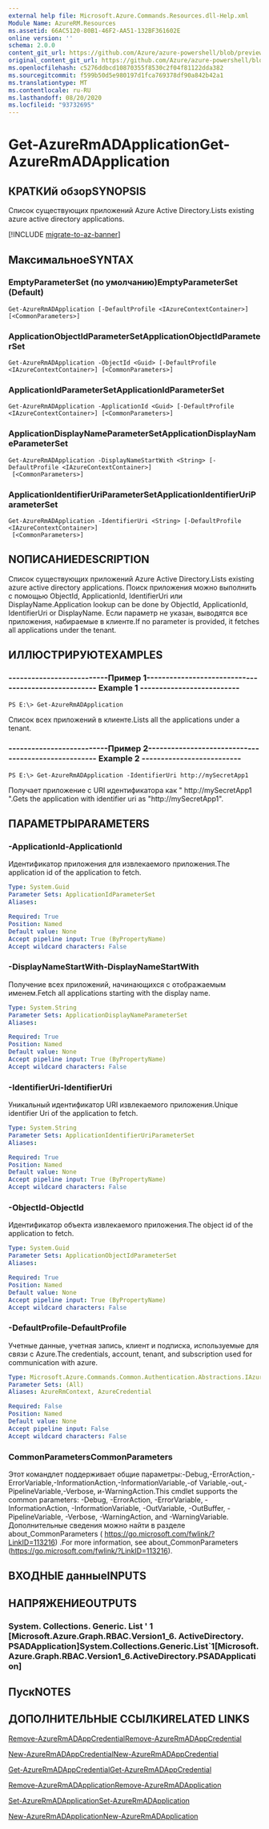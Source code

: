 ```yaml
---
external help file: Microsoft.Azure.Commands.Resources.dll-Help.xml
Module Name: AzureRM.Resources
ms.assetid: 66AC5120-80B1-46F2-AA51-132BF361602E
online version: ''
schema: 2.0.0
content_git_url: https://github.com/Azure/azure-powershell/blob/preview/src/ResourceManager/Resources/Commands.Resources/help/Get-AzureRmADApplication.md
original_content_git_url: https://github.com/Azure/azure-powershell/blob/preview/src/ResourceManager/Resources/Commands.Resources/help/Get-AzureRmADApplication.md
ms.openlocfilehash: c5276ddbcd10870355f8530c2f04f81122dda382
ms.sourcegitcommit: f599b50d5e980197d1fca769378df90a842b42a1
ms.translationtype: MT
ms.contentlocale: ru-RU
ms.lasthandoff: 08/20/2020
ms.locfileid: "93732695"
---
```

# <span data-ttu-id="bf448-101">Get-AzureRmADApplication</span><span class="sxs-lookup"><span data-stu-id="bf448-101">Get-AzureRmADApplication</span></span>

## <span data-ttu-id="bf448-102">КРАТКИй обзор</span><span class="sxs-lookup"><span data-stu-id="bf448-102">SYNOPSIS</span></span>
<span data-ttu-id="bf448-103">Список существующих приложений Azure Active Directory.</span><span class="sxs-lookup"><span data-stu-id="bf448-103">Lists existing azure active directory applications.</span></span>

[!INCLUDE [migrate-to-az-banner](../../includes/migrate-to-az-banner.md)]

## <span data-ttu-id="bf448-104">Максимальное</span><span class="sxs-lookup"><span data-stu-id="bf448-104">SYNTAX</span></span>

### <span data-ttu-id="bf448-105">EmptyParameterSet (по умолчанию)</span><span class="sxs-lookup"><span data-stu-id="bf448-105">EmptyParameterSet (Default)</span></span>
```
Get-AzureRmADApplication [-DefaultProfile <IAzureContextContainer>] [<CommonParameters>]
```

### <span data-ttu-id="bf448-106">ApplicationObjectIdParameterSet</span><span class="sxs-lookup"><span data-stu-id="bf448-106">ApplicationObjectIdParameterSet</span></span>
```
Get-AzureRmADApplication -ObjectId <Guid> [-DefaultProfile <IAzureContextContainer>] [<CommonParameters>]
```

### <span data-ttu-id="bf448-107">ApplicationIdParameterSet</span><span class="sxs-lookup"><span data-stu-id="bf448-107">ApplicationIdParameterSet</span></span>
```
Get-AzureRmADApplication -ApplicationId <Guid> [-DefaultProfile <IAzureContextContainer>] [<CommonParameters>]
```

### <span data-ttu-id="bf448-108">ApplicationDisplayNameParameterSet</span><span class="sxs-lookup"><span data-stu-id="bf448-108">ApplicationDisplayNameParameterSet</span></span>
```
Get-AzureRmADApplication -DisplayNameStartWith <String> [-DefaultProfile <IAzureContextContainer>]
 [<CommonParameters>]
```

### <span data-ttu-id="bf448-109">ApplicationIdentifierUriParameterSet</span><span class="sxs-lookup"><span data-stu-id="bf448-109">ApplicationIdentifierUriParameterSet</span></span>
```
Get-AzureRmADApplication -IdentifierUri <String> [-DefaultProfile <IAzureContextContainer>]
 [<CommonParameters>]
```

## <span data-ttu-id="bf448-110">NОПИСАНИЕ</span><span class="sxs-lookup"><span data-stu-id="bf448-110">DESCRIPTION</span></span>
<span data-ttu-id="bf448-111">Список существующих приложений Azure Active Directory.</span><span class="sxs-lookup"><span data-stu-id="bf448-111">Lists existing azure active directory applications.</span></span>
<span data-ttu-id="bf448-112">Поиск приложения можно выполнить с помощью ObjectId, ApplicationId, IdentifierUri или DisplayName.</span><span class="sxs-lookup"><span data-stu-id="bf448-112">Application lookup can be done by ObjectId, ApplicationId, IdentifierUri or DisplayName.</span></span>
<span data-ttu-id="bf448-113">Если параметр не указан, выводятся все приложения, набираемые в клиенте.</span><span class="sxs-lookup"><span data-stu-id="bf448-113">If no parameter is provided, it fetches all applications under the tenant.</span></span>

## <span data-ttu-id="bf448-114">ИЛЛЮСТРИРУЮТ</span><span class="sxs-lookup"><span data-stu-id="bf448-114">EXAMPLES</span></span>

### <span data-ttu-id="bf448-115">--------------------------Пример 1--------------------------</span><span class="sxs-lookup"><span data-stu-id="bf448-115">--------------------------  Example 1  --------------------------</span></span>
```
PS E:\> Get-AzureRmADApplication
```

<span data-ttu-id="bf448-116">Список всех приложений в клиенте.</span><span class="sxs-lookup"><span data-stu-id="bf448-116">Lists all the applications under a tenant.</span></span>

### <span data-ttu-id="bf448-117">--------------------------Пример 2--------------------------</span><span class="sxs-lookup"><span data-stu-id="bf448-117">--------------------------  Example 2  --------------------------</span></span>
```
PS E:\> Get-AzureRmADApplication -IdentifierUri http://mySecretApp1
```

<span data-ttu-id="bf448-118">Получает приложение с URI идентификатора как " http://mySecretApp1 ".</span><span class="sxs-lookup"><span data-stu-id="bf448-118">Gets the application with identifier uri as "http://mySecretApp1".</span></span>

## <span data-ttu-id="bf448-119">ПАРАМЕТРЫ</span><span class="sxs-lookup"><span data-stu-id="bf448-119">PARAMETERS</span></span>

### <span data-ttu-id="bf448-120">-ApplicationId</span><span class="sxs-lookup"><span data-stu-id="bf448-120">-ApplicationId</span></span>
<span data-ttu-id="bf448-121">Идентификатор приложения для извлекаемого приложения.</span><span class="sxs-lookup"><span data-stu-id="bf448-121">The application id of the application to fetch.</span></span>

```yaml
Type: System.Guid
Parameter Sets: ApplicationIdParameterSet
Aliases: 

Required: True
Position: Named
Default value: None
Accept pipeline input: True (ByPropertyName)
Accept wildcard characters: False
```

### <span data-ttu-id="bf448-122">-DisplayNameStartWith</span><span class="sxs-lookup"><span data-stu-id="bf448-122">-DisplayNameStartWith</span></span>
<span data-ttu-id="bf448-123">Получение всех приложений, начинающихся с отображаемым именем.</span><span class="sxs-lookup"><span data-stu-id="bf448-123">Fetch all applications starting with the display name.</span></span>

```yaml
Type: System.String
Parameter Sets: ApplicationDisplayNameParameterSet
Aliases: 

Required: True
Position: Named
Default value: None
Accept pipeline input: True (ByPropertyName)
Accept wildcard characters: False
```

### <span data-ttu-id="bf448-124">-IdentifierUri</span><span class="sxs-lookup"><span data-stu-id="bf448-124">-IdentifierUri</span></span>
<span data-ttu-id="bf448-125">Уникальный идентификатор URI извлекаемого приложения.</span><span class="sxs-lookup"><span data-stu-id="bf448-125">Unique identifier Uri of the application to fetch.</span></span>

```yaml
Type: System.String
Parameter Sets: ApplicationIdentifierUriParameterSet
Aliases: 

Required: True
Position: Named
Default value: None
Accept pipeline input: True (ByPropertyName)
Accept wildcard characters: False
```

### <span data-ttu-id="bf448-126">-ObjectId</span><span class="sxs-lookup"><span data-stu-id="bf448-126">-ObjectId</span></span>
<span data-ttu-id="bf448-127">Идентификатор объекта извлекаемого приложения.</span><span class="sxs-lookup"><span data-stu-id="bf448-127">The object id of the application to fetch.</span></span>

```yaml
Type: System.Guid
Parameter Sets: ApplicationObjectIdParameterSet
Aliases: 

Required: True
Position: Named
Default value: None
Accept pipeline input: True (ByPropertyName)
Accept wildcard characters: False
```

### <span data-ttu-id="bf448-128">-DefaultProfile</span><span class="sxs-lookup"><span data-stu-id="bf448-128">-DefaultProfile</span></span>
<span data-ttu-id="bf448-129">Учетные данные, учетная запись, клиент и подписка, используемые для связи с Azure.</span><span class="sxs-lookup"><span data-stu-id="bf448-129">The credentials, account, tenant, and subscription used for communication with azure.</span></span>

```yaml
Type: Microsoft.Azure.Commands.Common.Authentication.Abstractions.IAzureContextContainer
Parameter Sets: (All)
Aliases: AzureRmContext, AzureCredential

Required: False
Position: Named
Default value: None
Accept pipeline input: False
Accept wildcard characters: False
```

### <span data-ttu-id="bf448-130">CommonParameters</span><span class="sxs-lookup"><span data-stu-id="bf448-130">CommonParameters</span></span>
<span data-ttu-id="bf448-131">Этот командлет поддерживает общие параметры:-Debug,-ErrorAction,-ErrorVariable,-InformationAction,-InformationVariable,-of Variable,-out,-PipelineVariable,-Verbose, и-WarningAction.</span><span class="sxs-lookup"><span data-stu-id="bf448-131">This cmdlet supports the common parameters: -Debug, -ErrorAction, -ErrorVariable, -InformationAction, -InformationVariable, -OutVariable, -OutBuffer, -PipelineVariable, -Verbose, -WarningAction, and -WarningVariable.</span></span> <span data-ttu-id="bf448-132">Дополнительные сведения можно найти в разделе about_CommonParameters ( https://go.microsoft.com/fwlink/?LinkID=113216) .</span><span class="sxs-lookup"><span data-stu-id="bf448-132">For more information, see about_CommonParameters (https://go.microsoft.com/fwlink/?LinkID=113216).</span></span>

## <span data-ttu-id="bf448-133">ВХОДНЫЕ данные</span><span class="sxs-lookup"><span data-stu-id="bf448-133">INPUTS</span></span>

## <span data-ttu-id="bf448-134">НАПРЯЖЕНИЕ</span><span class="sxs-lookup"><span data-stu-id="bf448-134">OUTPUTS</span></span>

### <span data-ttu-id="bf448-135">System. Collections. Generic. List ' 1 [Microsoft.Azure.Graph.RBAC.Version1_6. ActiveDirectory. PSADApplication]</span><span class="sxs-lookup"><span data-stu-id="bf448-135">System.Collections.Generic.List\`1[Microsoft.Azure.Graph.RBAC.Version1_6.ActiveDirectory.PSADApplication]</span></span>

## <span data-ttu-id="bf448-136">Пуск</span><span class="sxs-lookup"><span data-stu-id="bf448-136">NOTES</span></span>

## <span data-ttu-id="bf448-137">ДОПОЛНИТЕЛЬНЫЕ ССЫЛКИ</span><span class="sxs-lookup"><span data-stu-id="bf448-137">RELATED LINKS</span></span>

[<span data-ttu-id="bf448-138">Remove-AzureRmADAppCredential</span><span class="sxs-lookup"><span data-stu-id="bf448-138">Remove-AzureRmADAppCredential</span></span>](./Remove-AzureRmADAppCredential.md)

[<span data-ttu-id="bf448-139">New-AzureRmADAppCredential</span><span class="sxs-lookup"><span data-stu-id="bf448-139">New-AzureRmADAppCredential</span></span>](./New-AzureRmADAppCredential.md)

[<span data-ttu-id="bf448-140">Get-AzureRmADAppCredential</span><span class="sxs-lookup"><span data-stu-id="bf448-140">Get-AzureRmADAppCredential</span></span>](./Get-AzureRmADAppCredential.md)

[<span data-ttu-id="bf448-141">Remove-AzureRmADApplication</span><span class="sxs-lookup"><span data-stu-id="bf448-141">Remove-AzureRmADApplication</span></span>](./Remove-AzureRmADApplication.md)

[<span data-ttu-id="bf448-142">Set-AzureRmADApplication</span><span class="sxs-lookup"><span data-stu-id="bf448-142">Set-AzureRmADApplication</span></span>](./Set-AzureRmADApplication.md)

[<span data-ttu-id="bf448-143">New-AzureRmADApplication</span><span class="sxs-lookup"><span data-stu-id="bf448-143">New-AzureRmADApplication</span></span>](./New-AzureRmADApplication.md)

